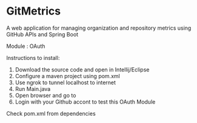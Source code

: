 # GitMetrics
A web application for managing organization and repository metrics using GitHub APIs and Spring Boot

Module : OAuth

Instructions to install:

1) Download the source code and open in Intellij/Eclipse
2) Configure a maven project using pom.xml
3) Use ngrok to tunnel localhost to internet
4) Run Main.java
5) Open browser and go to <ngrok-url>
6) Login with your Github accont to test this OAuth Module

Check pom.xml from dependencies
